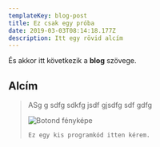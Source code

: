 ```yaml
---
templateKey: blog-post
title: Ez csak egy próba
date: 2019-03-03T08:14:18.177Z
description: Itt egy rövid alcím
---
```

És akkor itt következik a **blog** szövege.

## Alcím

> ASg g sdfg sdkfg jsdf gjsdfg sdf gdfg
>
> ![Botond fényképe](/img/46414532_198340537717706_335531168810139648_n.jpg "A végzős diák")
>
> ```
> Ez egy kis programkód itten kérem.
> ```
